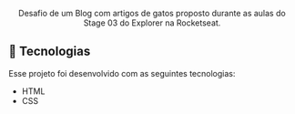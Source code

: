 <p align="center">
Desafio de um Blog com artigos de gatos proposto durante as aulas do Stage 03 do Explorer na Rocketseat.
</p>

## 🚀 Tecnologias

Esse projeto foi desenvolvido com as seguintes tecnologias:

- HTML
- CSS
